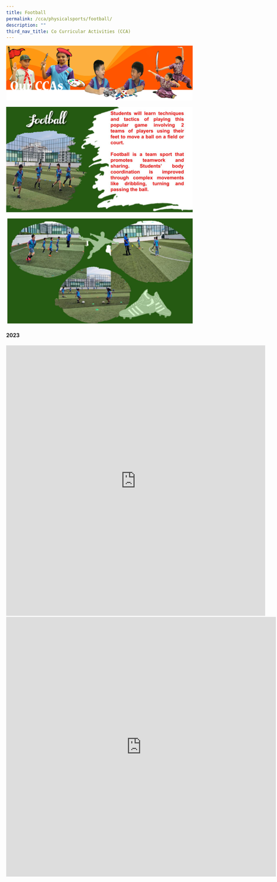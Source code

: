 ```yaml
---
title: Football
permalink: /cca/physicalsports/football/
description: ""
third_nav_title: Co Curricular Activities (CCA)
---
```

![](/images/CCAbanner.png)

![](/images/CCA2022/CCA-Footbal1.jpg)

![](/images/CCA2022/CCA-Football2.jpg)

#### 2023

<iframe allowfullscreen="true" height="729" width="700" frameborder="0" src="https://docs.google.com/presentation/d/e/2PACX-1vRxG-pHvBWBFVcRQr2AsUQlSanMxpDunh12vsn8JVWBuK3BfN0ue0Sipo2QP74kX0djnXzjcTO0QZ5P/embed?start=false&amp;loop=false&amp;delayms=3000"></iframe>
<iframe title="Football.mp4" allowfullscreen="" allow="autoplay; fullscreen; picture-in-picture" frameborder="0" height="700" width="729" src="https://player.vimeo.com/video/798276322?h=61c65d7453&amp;badge=0&amp;autopause=0&amp;player\_id=0&amp;app\_id=58479"></iframe>